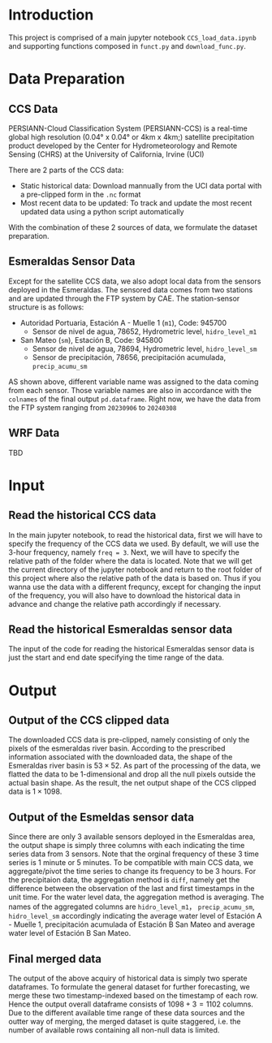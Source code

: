 # Introduction

This project is comprised of a main jupyter notebook `CCS_load_data.ipynb` and supporting functions composed in `funct.py` and `download_func.py`. 

# Data Preparation
## CCS Data
PERSIANN-Cloud Classification System (PERSIANN-CCS) is a real-time global high resolution (0.04° x 0.04° or 4km x 4km;) satellite precipitation product developed by the Center for Hydrometeorology and Remote Sensing (CHRS) at the University of California, Irvine (UCI)

There are 2 parts of the CCS data:
- Static historical data: Download mannually from the UCI data portal with a pre-clipped form in the `.nc` format
- Most recent data to be updated: To track and update the most recent updated data using a python script automatically

With the combination of these 2 sources of data, we formulate the dataset preparation.

## Esmeraldas Sensor Data
Except for the satellite CCS data, we also adopt local data from the sensors deployed in the Esmeraldas. The sensored data comes from two stations and are updated through the FTP system by CAE.
The station-sensor structure is as follows:
- Autoridad Portuaria, Estación A - Muelle 1 (`m1`), Code: 945700
    - Sensor de nivel de agua, 78652, Hydrometric level, `hidro_level_m1`
- San Mateo (`sm`), Estación B, Code: 945800
    - Sensor de nivel de agua, 78694, Hydrometric level, `hidro_level_sm`
    - Sensor de precipitación, 78656, precipitación acumulada, `precip_acumu_sm`

AS shown above, different variable name was assigned to the data coming from each sensor. Those variable names are also in accordance with the `colnames` of the final output `pd.dataframe`.
Right now, we have the data from the FTP system ranging from `20230906` to `20240308`

## WRF Data
TBD

# Input
## Read the historical CCS data
In the main jupyter notebook, to read the historical data, first we will have to specify the frequency of the CCS data we used. By default, we will use the 3-hour frequency, namely `freq = 3`.
Next, we will have to specify the relative path of the folder where the data is located. Note that we will get the current directory of the jupyter notebook and return to the root folder of this project where also the relative path of the data is based on.
Thus if you wanna use the data with a different frequncy, except for changing the input of the frequency, you will also have to download the historical data in advance and change the relative path accordingly if necessary.
## Read the historical Esmeraldas sensor data
The input of the code for reading the historical Esmeraldas sensor data is just the start and end date specifying the time range of the data.

# Output
## Output of the CCS clipped data
The downloaded CCS data is pre-clipped, namely consisting of only the pixels of the esmeraldas river basin.
According to the prescribed information associated with the downloaded data, the shape of the Esmeraldas river basin is $53\times52$. As part of the processing of the data, we flatted the data to be 1-dimensional and drop all the null pixels outside the actual basin shape. As the result, the net output shape of the CCS clipped data is $1\times 1098$.
## Output of the Esmeldas sensor data
Since there are only 3 available sensors deployed in the Esmeraldas area, the output shape is simply three columns with each indicating the time series data from 3 sensors.
Note that the orginal frequency of these 3 time series is 1 minute or 5 minutes. To be compatible with main CCS data, we aggregate/pivot the time series to change its frequency to be 3 hours. For the precipitaion data, the aggregation method is `diff`, namely get the difference between the observation of the last and first timestamps in the unit time. For the water level data, the aggregation method is averaging.
The names of the aggregated columns are `hidro_level_m1`， `precip_acumu_sm`, `hidro_level_sm` accordingly indicating the average water level of Estación A - Muelle 1, precipitación acumulada of Estación B San Mateo and average water level of Estación B San Mateo.
## Final merged data
The output of the above acquiry of historical data is simply two sperate dataframes. To formulate the general dataset for further forecasting, we merge these two timestamp-indexed based on the timestamp of each row. Hence the output overall dataframe consists of $1098+3=1102$ columns.
Due to the different available time range of these data sources and the outter way of merging, the merged dataset is quite staggered, i.e. the number of available rows containing all non-null data is limited.